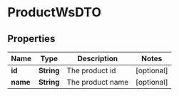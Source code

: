 
# ProductWsDTO

## Properties
Name | Type | Description | Notes
------------ | ------------- | ------------- | -------------
**id** | **String** | The product id |  [optional]
**name** | **String** | The product name |  [optional]



